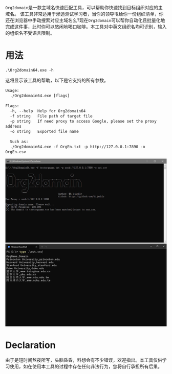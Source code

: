 `Org2domain`是一款主域名快速匹配工具，可以帮助你快速找到目标组织对应的主域名。 
该工具非常适用于渗透测试学习者，当你的领导甩给你一份组织清单，你还在浏览器中手动搜索对应主域名么?现在`Org2domain`可以帮你自动化且批量化地完成这件事，此时你可以悠闲地喝口咖啡。本工具对中英文组织名均可识别，输入的组织名不受语言限制。


# 用法
```shell
.\Org2domain64.exe -h
```
这将显示该工具的帮助，以下是它支持的所有参数。
```text
Usage:
  ./Org2domain64.exe [flags]

Flags:
  -h, --help  Help for Org2domain64
  -f string   File path of target file
  -p string   If need proxy to access Google, please set the proxy address
  -o string   Exported file name
  
  Such as:
  ./Org2domain64.exe -f OrgEn.txt -p http://127.0.0.1:7890 -o OrgEn.csv
```
![run](./static/run.jpg "run")
![verify](./static/verify.jpg "verify")

# Declaration
由于是短时间熬夜所写，头脑昏昏，料想会有不少错误，欢迎指出。本工具仅供学习使用，如在使用本工具的过程中存在任何非法行为，您将自行承担所有后果。
